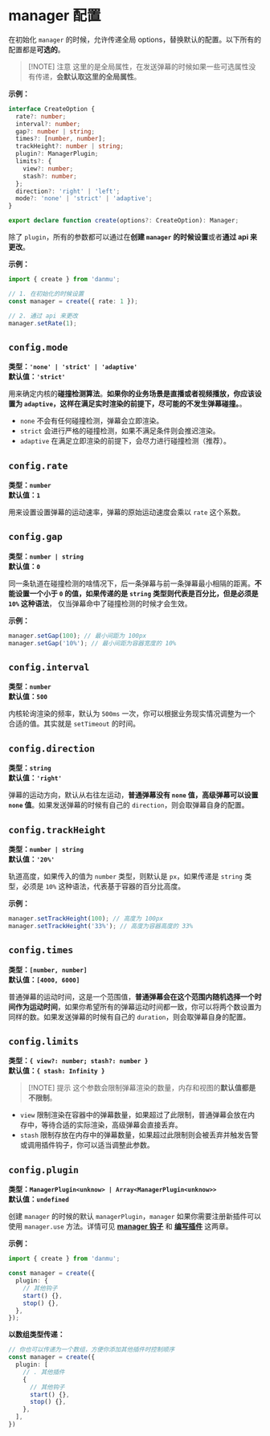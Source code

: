 # manager 配置

在初始化 `manager` 的时候，允许传递全局 options，替换默认的配置。以下所有的配置都是**可选的**。

> [!NOTE] 注意
> 这里的是全局属性，在发送弹幕的时候如果一些可选属性没有传递，**会默认取这里的全局属性**。

**示例：**

```ts {16}
interface CreateOption {
  rate?: number;
  interval?: number;
  gap?: number | string;
  times?: [number, number];
  trackHeight?: number | string;
  plugin?: ManagerPlugin;
  limits?: {
    view?: number;
    stash?: number;
  };
  direction?: 'right' | 'left';
  mode?: 'none' | 'strict' | 'adaptive';
}

export declare function create(options?: CreateOption): Manager;
```

除了 `plugin`，所有的参数都可以通过在**创建 `manager` 的时候设置**或者**通过 api 来更改**。

**示例：**

```ts
import { create } from 'danmu';

// 1. 在初始化的时候设置
const manager = create({ rate: 1 });

// 2. 通过 api 来更改
manager.setRate(1);
```

## `config.mode`

**类型：`'none' | 'strict' | 'adaptive'`**<br/>
**默认值：`'strict'`**

用来确定内核的**碰撞检测算法**。**如果你的业务场景是直播或者视频播放，你应该设置为 `adaptive`，这样在满足实时渲染的前提下，尽可能的不发生弹幕碰撞。**。

- `none` 不会有任何碰撞检测，弹幕会立即渲染。
- `strict` 会进行严格的碰撞检测，如果不满足条件则会推迟渲染。
- `adaptive` 在满足立即渲染的前提下，会尽力进行碰撞检测（推荐）。


## `config.rate`

**类型：`number`**<br/>
**默认值：`1`**

用来设置设置弹幕的运动速率，弹幕的原始运动速度会乘以 `rate` 这个系数。


## `config.gap`

**类型：`number | string`**<br/>
**默认值：`0`**

同一条轨道在碰撞检测的啥情况下，后一条弹幕与前一条弹幕最小相隔的距离。**不能设置一个小于 `0` 的值，如果传递的是 `string` 类型则代表是百分比，但是必须是 `10%` 这种语法**， 仅当弹幕命中了碰撞检测的时候才会生效。

**示例：**

```ts
manager.setGap(100); // 最小间距为 100px
manager.setGap('10%'); // 最小间距为容器宽度的 10%
```


## `config.interval`

**类型：`number`**<br/>
**默认值：`500`**

内核轮询渲染的频率，默认为 `500ms` 一次，你可以根据业务现实情况调整为一个合适的值。其实就是 `setTimeout` 的时间。


## `config.direction`

**类型：`string`**<br/>
**默认值：`'right'`**

弹幕的运动方向，默认从右往左运动，**普通弹幕没有 `none` 值，高级弹幕可以设置 `none` 值**。如果发送弹幕的时候有自己的 `direction`，则会取弹幕自身的配置。


## `config.trackHeight`

**类型：`number | string`**<br/>
**默认值：`'20%'`**

轨道高度，如果传入的值为 `number` 类型，则默认是 `px`，如果传递是 `string` 类型，必须是 `10%` 这种语法，代表基于容器的百分比高度。

**示例：**

```ts
manager.setTrackHeight(100); // 高度为 100px
manager.setTrackHeight('33%'); // 高度为容器高度的 33%
```


## `config.times`

**类型：`[number, number]`**<br/>
**默认值：`[4000, 6000]`**

普通弹幕的运动时间，这是一个范围值，**普通弹幕会在这个范围内随机选择一个时间作为运动时间**，如果你希望所有的弹幕运动时间都一致，你可以将两个数设置为同样的数。如果发送弹幕的时候有自己的 `duration`，则会取弹幕自身的配置。


## `config.limits`

**类型：`{ view?: number; stash?: number }`**<br/>
**默认值：`{ stash: Infinity }`**

> [!NOTE] 提示
> 这个参数会限制弹幕渲染的数量，内存和视图的**默认值都是不限制**。

- `view` 限制渲染在容器中的弹幕数量，如果超过了此限制，普通弹幕会放在内存中，等待合适的实际渲染，高级弹幕会直接丢弃。
- `stash` 限制存放在内存中的弹幕数量，如果超过此限制则会被丢弃并触发告警或调用插件钩子，你可以适当调整此参数。


## `config.plugin`

**类型：`ManagerPlugin<unknow> | Array<ManagerPlugin<unknow>>`**<br/>
**默认值：`undefined`**

创建 `manager` 的时候的默认 `managerPlugin`，`manager` 如果你需要注册新插件可以使用 `manager.use` 方法。详情可见 [**manager 钩子**](./manager-hooks) 和 [**编写插件**](../guide/create-plugin) 这两章。

**示例：**

```ts
import { create } from 'danmu';

const manager = create({
  plugin: {
    // 其他钩子
    start() {},
    stop() {},
  },
});
```

**以数组类型传递：**

```ts
// 你也可以传递为一个数组，方便你添加其他插件时控制顺序
const manager = create({
  plugin: [
    // . 其他插件
    {
      // 其他钩子
      start() {},
      stop() {},
    },
  ],
})
```

